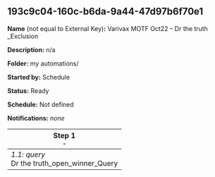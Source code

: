 ## 193c9c04-160c-b6da-9a44-47d97b6f70e1

**Name** (not equal to External Key)**:** Varivax MOTF Oct22 – Dr the truth
_Exclusion

**Description:** n/a

**Folder:** my automations/

**Started by:** Schedule

**Status:** Ready

**Schedule:** Not defined

**Notifications:** _none_


| Step 1<br>_<small>-</small>_ |
| --- |
| _1.1: query_<br>Dr the truth_open_winner_Query |
